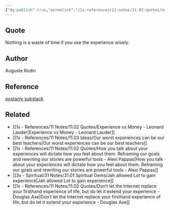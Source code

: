 ```yaml
---
{"dg-publish":true,"permalink":"/1x-references/11-notes/11-02-quotes/nothing-is-a-waste-of-time-if-you-use-the-experience-wisely-auguste-rodin/","title":"Nothing is a waste of time if you use the experience wisely - Auguste Rodin","created":"2024-12-03T16:16:41.549+03:00","updated":"2024-12-03T22:30:52.996+03:00"}
---
```



## Quote
Nothing is a waste of time if you use the experience wisely.

## Author
Auguste Rodin

## Reference
[postanly substack](https://postanly.substack.com/p/50-habits-of-lifelong-learners-the)

## Related
- [[1x - References/11 Notes/11.02 Quotes/Experience vs Money - Leonard Lauder\|Experience vs Money - Leonard Lauder]]
- [[1x - References/11 Notes/11.03 Ideas/Our worst experiences can be our best teachers\|Our worst experiences can be our best teachers]]
- [[1x - References/11 Notes/11.02 Quotes/How you talk about your experiences will dictate how you feel about them. Reframing our goals and rewriting our stories are powerful tools - Alexi Pappas\|How you talk about your experiences will dictate how you feel about them. Reframing our goals and rewriting our stories are powerful tools - Alexi Pappas]]
- [[3x - Spiritual/31 Notes/31.01 Spiritual Gems/Jah allowed Lot to gain experience\|Jah allowed Lot to gain experience]]
- [[1x - References/11 Notes/11.02 Quotes/Don’t let the Internet replace your firsthand experience of life, but do let it extend your experience - Douglas Axe\|Don’t let the Internet replace your firsthand experience of life, but do let it extend your experience - Douglas Axe]]